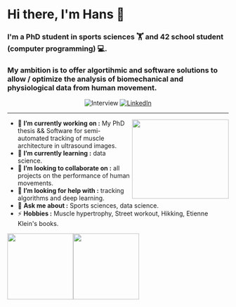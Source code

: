 # Hi there, I'm Hans 👋

### I'm a PhD student in **sports sciences** :weight_lifting: and **42 school** student (computer programming) :computer:.
### My ambition is to offer algortihmic and software solutions to allow / optimize the analysis of biomechanical and physiological data from human movement.



<p align="center">
<a><img alt="Interview" src="https://img.shields.io/badge/Interview-lightgrey? &Color=black"></a>
<a href="https://www.youtube.com/watch?v=TJNYSlm9ulM&t=27s"><img alt="LinkedIn" src="https://img.shields.io/badge/YouTube-FF0000?&logo=youtube&logoColor=white"></a>
</p>

___

<img align="right" height="180" width="220" src="/mnt/c/Users/hans9/OneDrive/Documents/Hans/Etude/Cours/Ecole19/GitHub/Profile/cat-typing.gif">

- 🔭 **I’m currently working on :** My PhD thesis && Software for semi-automated tracking of muscle architecture in ultrasound images.
- 🌱 **I’m currently learning :** data science.
- 👯 **I’m looking to collaborate on :** all projects on the performance of human movements.
- 🤔 **I’m looking for help with :** tracking algorithms and deep learning.
- 💬 **Ask me about :** Sports sciences, data science.
- ⚡ **Hobbies :** Muscle hypertrophy, Street workout, Hikking, Etienne Klein's books.

<a><img height="150px" src="https://github-readme-stats.vercel.app/api/top-langs/?username=hans-brgs&theme=github_dark"/><img height="150px" src="https://github-readme-stats.vercel.app/api?username=hans-brgs&theme=github_dark"/>
